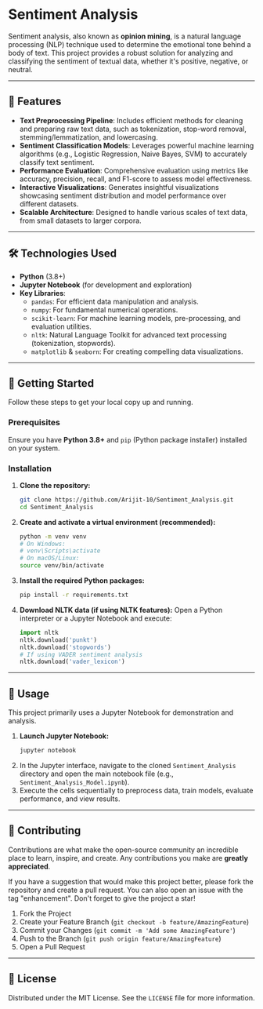 # Sentiment Analysis

Sentiment analysis, also known as **opinion mining**, is a natural language processing (NLP) technique used to determine the emotional tone behind a body of text. This project provides a robust solution for analyzing and classifying the sentiment of textual data, whether it's positive, negative, or neutral.

-----

## 🚀 Features

  * **Text Preprocessing Pipeline**: Includes efficient methods for cleaning and preparing raw text data, such as tokenization, stop-word removal, stemming/lemmatization, and lowercasing.
  * **Sentiment Classification Models**: Leverages powerful machine learning algorithms (e.g., Logistic Regression, Naive Bayes, SVM) to accurately classify text sentiment.
  * **Performance Evaluation**: Comprehensive evaluation using metrics like accuracy, precision, recall, and F1-score to assess model effectiveness.
  * **Interactive Visualizations**: Generates insightful visualizations showcasing sentiment distribution and model performance over different datasets.
  * **Scalable Architecture**: Designed to handle various scales of text data, from small datasets to larger corpora.

-----

## 🛠️ Technologies Used

  * **Python** (3.8+)
  * **Jupyter Notebook** (for development and exploration)
  * **Key Libraries**:
      * `pandas`: For efficient data manipulation and analysis.
      * `numpy`: For fundamental numerical operations.
      * `scikit-learn`: For machine learning models, pre-processing, and evaluation utilities.
      * `nltk`: Natural Language Toolkit for advanced text processing (tokenization, stopwords).
      * `matplotlib` & `seaborn`: For creating compelling data visualizations.

-----

## 🏁 Getting Started

Follow these steps to get your local copy up and running.

### Prerequisites

Ensure you have **Python 3.8+** and `pip` (Python package installer) installed on your system.

### Installation

1.  **Clone the repository:**
    ```bash
    git clone https://github.com/Arijit-10/Sentiment_Analysis.git
    cd Sentiment_Analysis
    ```
2.  **Create and activate a virtual environment (recommended):**
    ```bash
    python -m venv venv
    # On Windows:
    # venv\Scripts\activate
    # On macOS/Linux:
    source venv/bin/activate
    ```
3.  **Install the required Python packages:**
    ```bash
    pip install -r requirements.txt
    ```
4.  **Download NLTK data (if using NLTK features):**
    Open a Python interpreter or a Jupyter Notebook and execute:
    ```python
    import nltk
    nltk.download('punkt')
    nltk.download('stopwords')
    # If using VADER sentiment analysis
    nltk.download('vader_lexicon')
    ```

-----

## 🚀 Usage

This project primarily uses a Jupyter Notebook for demonstration and analysis.

1.  **Launch Jupyter Notebook:**
    ```bash
    jupyter notebook
    ```
2.  In the Jupyter interface, navigate to the cloned `Sentiment_Analysis` directory and open the main notebook file (e.g., `Sentiment_Analysis_Model.ipynb`).
3.  Execute the cells sequentially to preprocess data, train models, evaluate performance, and view results.

-----

## 🤝 Contributing

Contributions are what make the open-source community an incredible place to learn, inspire, and create. Any contributions you make are **greatly appreciated**.

If you have a suggestion that would make this project better, please fork the repository and create a pull request. You can also open an issue with the tag "enhancement". Don't forget to give the project a star\!

1.  Fork the Project
2.  Create your Feature Branch (`git checkout -b feature/AmazingFeature`)
3.  Commit your Changes (`git commit -m 'Add some AmazingFeature'`)
4.  Push to the Branch (`git push origin feature/AmazingFeature`)
5.  Open a Pull Request

-----

## 📄 License

Distributed under the MIT License. See the `LICENSE` file for more information.
